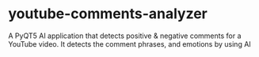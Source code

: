 # youtube-comments-analyzer
A PyQT5 AI application that detects positive &amp; negative comments for a YouTube video. It detects the comment phrases, and emotions by using AI
